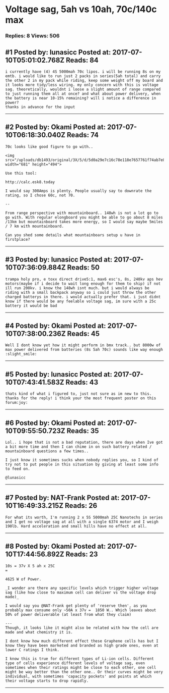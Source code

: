 # Voltage sag, 5ah vs 10ah, 70c/140c max

### Replies: 8 Views: 506

## \#1 Posted by: lunasicc Posted at: 2017-07-10T05:01:02.768Z Reads: 84

```
i currently have (4) 4S 5000mah 70c lipos. i will be running 8s on my emtb. i would like to run just 2 packs in series(5ah total) and carry the other 2 in my pack while riding, keep some weight off my board and it looks more tidy/less wiring. my only concern with this is voltage sag. theoretically, wouldnt i loose a slight amount of range compared to just running them all at once? and what about power delivery, when the battery is near 10-15% remaining? will i notice a difference in power?
thanks in advance for the input
```

---
## \#2 Posted by: Okami Posted at: 2017-07-10T06:18:30.040Z Reads: 74

```
70c looks like good figure to go with..

<img src="/uploads/db1493/original/3X/5/d/5d0a29e7c16c78e118e7657761f74ab7e8601ba6.png" width="681" height="494">

Use this tool:

http://calc.esk8.today

I would say 300Amps is plenty. People usually say to downrate the rating, so I chose 60c, not 70.

--

From range perspective with mountainboard.. 148wh is not a lot go to go with. With regular elongboard you might be able to go about 8 miles /13km but mountainboard takes more energy, so I would say maybe 5miles / 7 km with mountainboard.

Can you shed some details what mountainboars setup u have in firstplace?
```

---
## \#3 Posted by: lunasicc Posted at: 2017-07-10T07:36:09.884Z Reads: 50

```
trampa holy pro, e toxx direct drive5:1, max6 esc's, 8s, 240kv aps hev motors(maybe if i decide to wait long enough for them to ship) if not ill run 200kv. i know the 148wh isnt much. but i would always be riding with a small backpack anyway so i could just throw the other charged batterys in there. i would actually prefer that. i just didnt know if there would be any feelable voltage sag, im sure with a 25c battery it would be bad
```

---
## \#4 Posted by: Okami Posted at: 2017-07-10T07:38:00.236Z Reads: 45

```
Well I dont know yet how it might perform in bmx track.. but 8000w of max power delivered from batteries (8s 5ah 70c) sounds like way enough :slight_smile:
```

---
## \#5 Posted by: lunasicc Posted at: 2017-07-10T07:43:41.583Z Reads: 43

```
thats kind of what i figured to, just not sure as im new to this. thanks for the reply! i think your the most frequent poster on this forum:joy:
```

---
## \#6 Posted by: Okami Posted at: 2017-07-10T09:55:50.723Z Reads: 35

```
Lol.. i hope that is not a bad reputation, there are days when Ive got a bit more time and then I can chime in on such battery related / mountainboard questions a few times.. 

I just know it sometimes sucks when nobody replies you, so I kind of try not to put people in this situation by giving at least some info to feed on.

@lunasicc
```

---
## \#7 Posted by: NAT-Frank Posted at: 2017-07-10T16:49:33.215Z Reads: 26

```
For what its worth, I'm running 2 x 5S 5000mah 25C Nanotechs in series and I get no voltage sag at all with a single 6374 motor and I weigh 190lb. Hard acceleration and small hills have no effect at all.
```

---
## \#8 Posted by: Okami Posted at: 2017-07-10T17:44:56.892Z Reads: 23

```
10s = 37v X 5 ah x 25C
= 

4625 W of Power. 

_I wonder are there any specific levels which trigger higher voltage sag (like how close to maximum cell can deliver vs the voltage drop made)_

I would say you @NAT-Frank get plenty of 'reserve then', as you probably max consume only ~50A x 37v =  1850 W.. Which leaves about 50% of power deliverable (at least from what they claim)

---
Though, it looks like it might also be related with how the cell are made and what chemistry it is. 

I dont know how much different effect these Graphene cells has but I know they have been marketed and branded as high grade ones, even at lower C ratings I think.

I know this is true for different types of Li-ion cells. Different type of cells experience different levels of voltage sag, even sometimes when their ratings might be close to each other, one cell might be way better than the other one.. Or their curves might be very individual, with sometimes 'capacity pockets' and points at which their voltage starts to drop rapidly.
```

---
